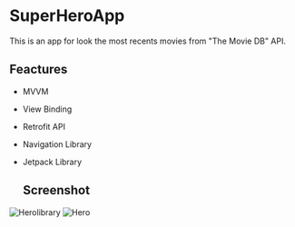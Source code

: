 # SuperHeroApp
This is an app for look the most recents movies from "The Movie DB" API.
## Feactures
- MVVM
- View Binding
- Retrofit API
- Navigation Library
- Jetpack Library

  ## Screenshot
![Herolibrary](https://github.com/hectorg13/SuperHeroApp/assets/111255642/ccafde10-9d4e-476e-8013-b73d37b08ea0)
![Hero](https://github.com/hectorg13/SuperHeroApp/assets/111255642/7f6cc2ac-239c-4bac-969e-93b35ff7fe6b)
